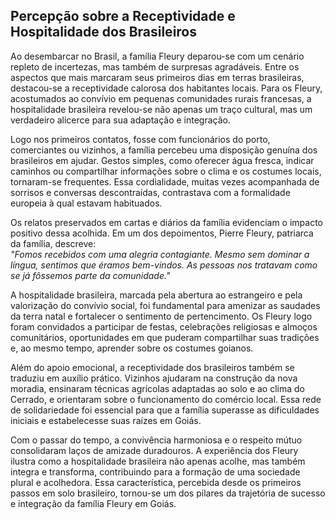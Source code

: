 ## Percepção sobre a Receptividade e Hospitalidade dos Brasileiros

Ao desembarcar no Brasil, a família Fleury deparou-se com um cenário repleto de incertezas, mas também de surpresas agradáveis. Entre os aspectos que mais marcaram seus primeiros dias em terras brasileiras, destacou-se a receptividade calorosa dos habitantes locais. Para os Fleury, acostumados ao convívio em pequenas comunidades rurais francesas, a hospitalidade brasileira revelou-se não apenas um traço cultural, mas um verdadeiro alicerce para sua adaptação e integração.

Logo nos primeiros contatos, fosse com funcionários do porto, comerciantes ou vizinhos, a família percebeu uma disposição genuína dos brasileiros em ajudar. Gestos simples, como oferecer água fresca, indicar caminhos ou compartilhar informações sobre o clima e os costumes locais, tornaram-se frequentes. Essa cordialidade, muitas vezes acompanhada de sorrisos e conversas descontraídas, contrastava com a formalidade europeia à qual estavam habituados.

Os relatos preservados em cartas e diários da família evidenciam o impacto positivo dessa acolhida. Em um dos depoimentos, Pierre Fleury, patriarca da família, descreve:  
*"Fomos recebidos com uma alegria contagiante. Mesmo sem dominar a língua, sentimos que éramos bem-vindos. As pessoas nos tratavam como se já fôssemos parte da comunidade."*

A hospitalidade brasileira, marcada pela abertura ao estrangeiro e pela valorização do convívio social, foi fundamental para amenizar as saudades da terra natal e fortalecer o sentimento de pertencimento. Os Fleury logo foram convidados a participar de festas, celebrações religiosas e almoços comunitários, oportunidades em que puderam compartilhar suas tradições e, ao mesmo tempo, aprender sobre os costumes goianos.

Além do apoio emocional, a receptividade dos brasileiros também se traduziu em auxílio prático. Vizinhos ajudaram na construção da nova moradia, ensinaram técnicas agrícolas adaptadas ao solo e ao clima do Cerrado, e orientaram sobre o funcionamento do comércio local. Essa rede de solidariedade foi essencial para que a família superasse as dificuldades iniciais e estabelecesse suas raízes em Goiás.

Com o passar do tempo, a convivência harmoniosa e o respeito mútuo consolidaram laços de amizade duradouros. A experiência dos Fleury ilustra como a hospitalidade brasileira não apenas acolhe, mas também integra e transforma, contribuindo para a formação de uma sociedade plural e acolhedora. Essa característica, percebida desde os primeiros passos em solo brasileiro, tornou-se um dos pilares da trajetória de sucesso e integração da família Fleury em Goiás.